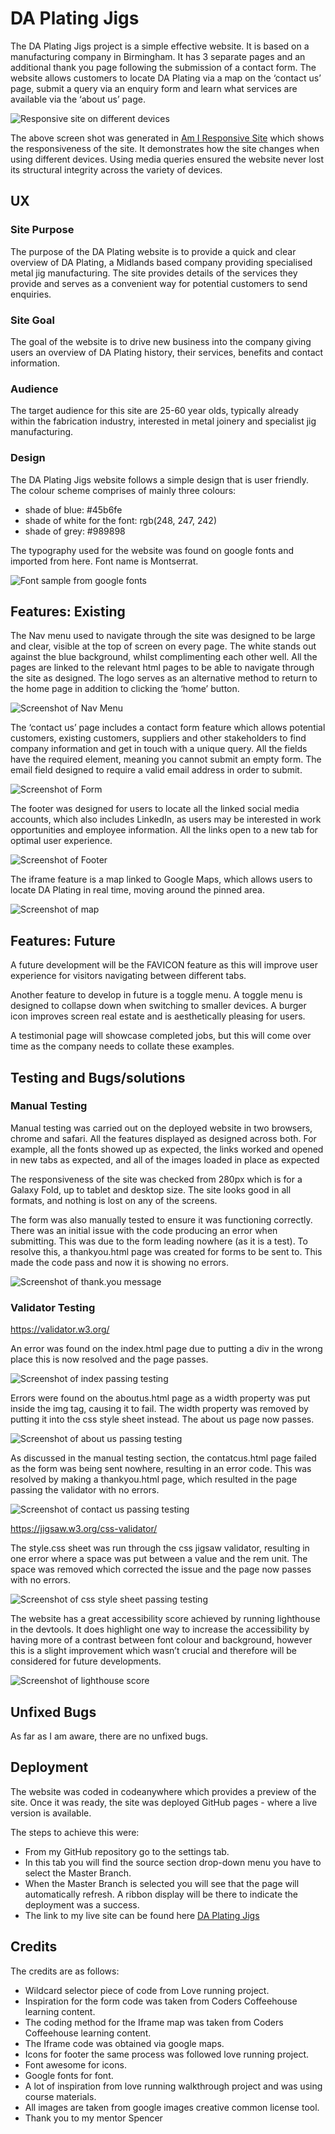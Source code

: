 # DA Plating Jigs

The DA Plating Jigs project is a simple effective website. It is based on a manufacturing company in Birmingham. It has 3 separate pages and an additional thank you page following the submission of a contact form. The website allows customers to locate DA Plating via a map on the ‘contact us’ page, submit a query via an enquiry form and learn what services are available via the ‘about us’ page.

![Responsive site on different devices](/assets/readme-images/responsive-img.png)

The above screen shot was generated in [Am I Responsive Site](https://ui.dev/amiresponsive) which shows the responsiveness of the site. It demonstrates how the site changes when using different devices. Using media queries ensured the website never lost its structural integrity across the variety of devices.

## UX

### Site Purpose

The purpose of the DA Plating website is to provide a quick and clear overview of DA Plating, a Midlands based company providing specialised metal jig manufacturing. The site provides details of the services they provide and serves as a convenient way for potential customers to send enquiries.

### Site Goal

The goal of the website is to drive new business into the company giving users an overview of DA Plating history, their services, benefits and contact information.

### Audience

The target audience for this site are 25-60 year olds, typically already within the fabrication industry, interested in metal joinery and specialist jig manufacturing.

### Design

The DA Plating Jigs website follows a simple design that is user friendly. The colour scheme comprises of mainly three colours:

- shade of blue: #45b6fe
- shade of white for the font: rgb(248, 247, 242)
- shade of grey: #989898

The typography used for the website was found on google fonts and imported from here. Font name is Montserrat.

![Font sample from google fonts](/assets/readme-images/googlefont-monts.png)

## Features: Existing

The Nav menu used to navigate through the site was designed to be large and clear, visible at the top of screen on every page. The white stands out against the blue background, whilst complimenting each other well. All the pages are linked to the relevant html pages to be able to navigate through the site as designed. The logo serves as an alternative method to return to the home page in addition to clicking the ‘home’ button.

![Screenshot of Nav Menu](/assets/readme-images/nav-menu.png)

The ‘contact us’ page includes a contact form feature which allows potential customers, existing customers, suppliers and other stakeholders to find company information and get in touch with a unique query. All the fields have the required element, meaning you cannot submit an empty form. The email field designed to require a valid email address in order to submit.

![Screenshot of Form](/assets/readme-images/contactus-form.png)

The footer was designed for users to locate all the linked social media accounts, which also includes LinkedIn, as users may be interested in work opportunities and employee information. All the links open to a new tab for optimal user experience.

![Screenshot of Footer](/assets/readme-images/footer.png)

The iframe feature is a map linked to Google Maps, which allows users to locate DA Plating in real time, moving around the pinned area.

![Screenshot of map](/assets/readme-images/map-iframe.png)

## Features: Future

A future development will be the FAVICON feature as this will improve user experience for visitors navigating between different tabs.

Another feature to develop in future is a toggle menu. A toggle menu is designed to collapse down when switching to smaller devices. A burger icon improves screen real estate and is aesthetically pleasing for users.

A testimonial page will showcase completed jobs, but this will come over time as the company needs to collate these examples.

## Testing and Bugs/solutions

### Manual Testing

Manual testing was carried out on the deployed website in two browsers, chrome and safari. All the features displayed as designed across both. For example, all the fonts showed up as expected, the links worked and opened in new tabs as expected, and all of the images loaded in place as expected

The responsiveness of the site was checked from 280px which is for a Galaxy Fold, up to tablet and desktop size. The site looks good in all formats, and nothing is lost on any of the screens.

The form was also manually tested to ensure it was functioning correctly. There was an initial issue with the code producing an error when submitting. This was due to the form leading nowhere (as it is a test). To resolve this, a thankyou.html page was created for forms to be sent to. This made the code pass and now it is showing no errors.

![Screenshot of thank.you message](/assets/readme-images/thank-you.png)

### Validator Testing

<https://validator.w3.org/>

An error was found on the index.html page due to putting a div in the wrong place this is now resolved and the page passes.

![Screenshot of index passing testing](/assets/readme-images/index-html-check.png)

Errors were found on the aboutus.html page as a width property was put inside the img tag, causing it to fail. The width property was removed by putting it into the css style sheet instead. The about us page now passes.

![Screenshot of about us passing testing](/assets/readme-images/about-us-html-check.png)

As discussed in the manual testing section, the contatcus.html page failed as the form was being sent nowhere, resulting in an error code. This was resolved by making a thankyou.html page, which resulted in the page passing the validator with no errors.

![Screenshot of contact us passing testing](/assets/readme-images/contact-html-check.png)

<https://jigsaw.w3.org/css-validator/>

The style.css sheet was run through the css jigsaw validator, resulting in one error where a space was put between a value and the rem unit. The space was removed which corrected the issue and the page now passes with no errors.

![Screenshot of css style sheet passing testing](/assets/readme-images/css-check.png)

The website has a great accessibility score achieved by running lighthouse in the devtools. It does highlight one way to increase the accessibility by having more of a contrast between font colour and background, however this is a slight improvement which wasn’t crucial and therefore will be considered for future developments.

![Screenshot of lighthouse score](/assets/readme-images/lighthouse-score.png)

## Unfixed Bugs

As far as I am aware, there are no unfixed bugs.

## Deployment

The website was coded in codeanywhere which provides a preview of the site. Once it was ready, the site was deployed GitHub pages - where a live version is available.

The steps to achieve this were:

- From my GitHub repository go to the settings tab.
- In this tab you will find the source section drop-down menu you have to select the Master Branch.
- When the Master Branch is selected you will see that the page will automatically refresh. A ribbon display will be there to indicate the deployment was a success.
- The link to my live site can be found here [DA Plating Jigs](https://ste-abraham.github.io/DA-Plating-Jigs/)

## Credits

The credits are as follows:

- Wildcard selector piece of code from Love running project.
- Inspiration for the form code was taken from Coders Coffeehouse learning content.
- The coding method for the Iframe map was taken from Coders Coffeehouse learning content.
- The Iframe code was obtained via google maps.
- Icons for footer the same process was followed love running project.
- Font awesome for icons.
- Google fonts for font.
- A lot of inspiration from love running walkthrough project and was using course materials.
- All images are taken from google images creative common license tool.
- Thank you to my mentor Spencer
